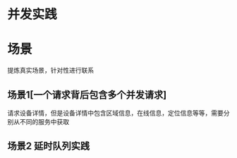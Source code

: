 # 并发实践


# 场景
提炼真实场景，针对性进行联系

## 场景1[一个请求背后包含多个并发请求]
请求设备详情，但是设备详情中包含区域信息，在线信息，定位信息等等，需要分别从不同的服务中获取

## 场景2 延时队列实践




